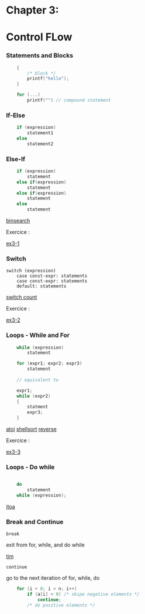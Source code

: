 # Chapter 3:
# Control FLow

### Statements and Blocks

```c
    {
        /* block */
        printf("hello");
    }

    for (...)
        printf("") // compound statement
```

### If-Else

```c
    if (expression)
        statement1
    else
        statement2
```

### Else-If

```c
    if (expression)
        statement
    else if(expression)
        statement
    else if(expression)
        statement
    else
        statement
```

[binsearch](1-binsearch.c)

Exercice :

[ex3-1](exercises/ex3-1.c)

### Switch


    switch (expression)
        case const-expr: statements
        case const-expr: statements
        default: statements

[switch count](2-switch_count.c)

Exercice :

[ex3-2](exercises/ex3-2.c)

### Loops - While and For

```c
    while (expression)
        statement

    for (expr1; expr2; expr3)
        statement
    
    // equivalent to

    expr1;
    while (expr2)
    {
        statment
        expr3;
    }
```

[atoi](3-atoi.c)
[shellsort](4-shellsort.c)
[reverse](5-reverse.c)

Exercice :

[ex3-3](exercises/ex3-3.c)

### Loops - Do while

```c

    do
        statement
    while (expression);
```

[itoa](6-itoa.c)

### Break and Continue

    break

exit from for, while, and do while

[tim](7-trim.c)

    continue

go to the next iteration of for, while, do

```c
    for (i + 0; i < n; i++)
        if (a[i] < 0) /* skipe negative elements */
            continue;
        /* do positive elements */
```